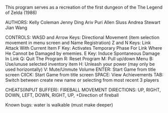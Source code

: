 This program serves as a recreation of the first dungeon of the The Legend of Zelda (1986)

AUTHORS:
Kelly Coleman
Jenny Ding
Ariv Puri
Allen Sluss
Andrea Stewart
Jian Wang

CONTROLS:
	WASD and Arrow Keys: Directional Movement (item selection movement in menu screen and Name Registration)
	Z and N Keys: Link Attack With Current Item
	F Key: Activates Temporary Phase For Link Where He Cannot be Damaged by ememies.
	E Key: Induce Spontaneous Damage In Link
	Q: Quit The Program
	R: Reset Program
	M: Pull up/down Menu
	B: Use/unuse selected inventory item
	H: Unleash your power (may only be used horizontally)
	V: Mute/Unmute Volume
	ENTER: Start Game from title screen
	ClICK: Start Game from title screen
	SPACE: View Achievements
	TAB: Switch between create new name or selecting from most recent 3 players

CHEATS(INPUT BUFFER):
FIREBALL MOVEMENT DIRECTIONS:
UP, RIGHT, DOWN, LEFT, DOWN, RIGHT, UP, +Direction of fireball

Known bugs:
water is walkable (must make deeper)
